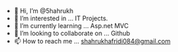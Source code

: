 - 👋 Hi, I’m @5hahrukh
- 👀 I’m interested in ... IT Projects.
- 🌱 I’m currently learning ... Asp.net MVC
- 💞️ I’m looking to collaborate on ... Github
- 📫 How to reach me ... shahrukhafridi084@gmail.com

<!---
5hahrukh/5hahrukh is a ✨ special ✨ repository because its `README.md` (this file) appears on your GitHub profile.
You can click the Preview link to take a look at your changes.
--->
